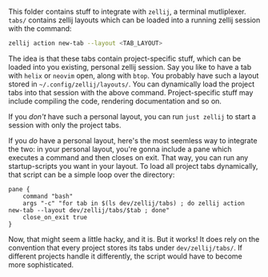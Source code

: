 This folder contains stuff to integrate with `zellij`, a terminal mutliplexer.
`tabs/` contains zellij layouts which can be loaded into a running zellij session with the command:

```sh
zellij action new-tab --layout <TAB_LAYOUT>
```

The idea is that these tabs contain project-specific stuff, which can be loaded into you existing, personal zellij session.
Say you like to have a tab with `helix` or `neovim` open, along with `btop`.
You probably have such a layout stored in `~/.config/zellij/layouts/`.
You can dynamically load the project tabs into that session with the above command.
Project-specific stuff may include compiling the code, rendering documentation and so on.

If you _don't_ have such a personal layout, you can run `just zellij` to start a session with only the project tabs.

If you _do_ have a personal layout, here's the most seemless way to integrate the two:
in your personal layout, you're gonna include a pane which executes a command and then closes on exit.
That way, you can run any startup-scripts you want in your layout.
To load all project tabs dynamically, that script can be a simple loop over the directory:

```kdl
pane {
	command "bash"
	args "-c" "for tab in $(ls dev/zellij/tabs) ; do zellij action new-tab --layout dev/zellij/tabs/$tab ; done"
	close_on_exit true
}
```

Now, that might seem a little hacky, and it is.
But it works!
It does rely on the convention that every project stores its tabs under `dev/zellij/tabs/`.
If different projects handle it differently, the script would have to become more sophisticated.
